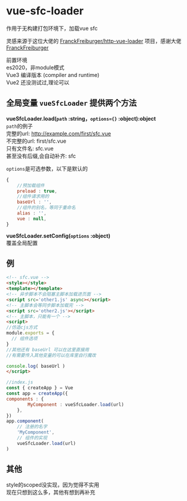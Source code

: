 # vue-sfc-loader
作用于无构建打包环境下，加载vue sfc  

灵感来源于这位大佬的 [FranckFreiburger/http-vue-loader](https://github.com/FranckFreiburger/http-vue-loader) 项目，感谢大佬[FranckFreiburger](https://github.com/FranckFreiburger)  

前置环境  
es2020，非module模式  
Vue3 编译版本 (compiler and runtime)  
Vue2 还没测试过,理论可以  


## 全局变量 `vueSfcLoader` 提供两个方法  

**vueSfcLoader.load(`path` :string，`options={}` :object):object**  
`path`的例子  
完整的url: http://example.com/first/sfc.vue  
不完整的url: first/sfc.vue  
只有文件名: sfc.vue  
甚至没有后缀,会自动补齐: sfc  

`options`是可选参数，以下是默认的
```javascript
{
	//预加载组件
	preload : true,
  	//组件请求用的
  	baseUrl : '',
  	//组件的别名，等同于重命名
  	alias : '',
  	vue : null,
}
```
**vueSfcLoader.setConfig(`options` :object)**  
覆盖全局配置
## 例
```html
<!-- sfc.vue -->
<style></style>
<template></template>
<!-- 异步脚本不会阻塞主脚本加载进页面 -->
<script src='other1.js' async></script>
<!-- 主脚本会等同步脚本加载完 -->
<script src='other2.js'></script>
<!-- 主脚本，只能有一个 -->
<script>
//仿造cjs方式
module.exports = {
  // 组件选项
}
//其他还有 baseUrl 可以在这里直接用
//有需要传入其他变量的可以在库里自行魔改

console.log( baseUrl )
</script>
```
```javascript
//index.js
const { createApp } = Vue
const app = createApp({
components : {
        MyComponent : vueSfcLoader.load(url)
    },
})
app.component(
	// 注册的名字
	'MyComponent',
	// 组件的实现
	vueSfcLoader.load(url)
)
```

## 其他
style的scoped没实现，因为觉得不实用  
现在只想到这么多，其他有想到再补充

